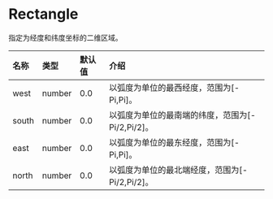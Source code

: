 # Rectangle

指定为经度和纬度坐标的二维区域。

| 名称 | 类型 | 默认值 | 介绍 |
| :--- | :--- | :--- | :--- |
| west | number | 0.0 | 以弧度为单位的最西经度，范围为\[-Pi,Pi\]。 |
| south | number | 0.0 | 以弧度为单位的最南端的纬度，范围为\[-Pi/2,Pi/2\]。 |
| east | number | 0.0 | 以弧度为单位的最东经度，范围为\[-Pi,Pi\]。 |
| north | number | 0.0 | 以弧度为单位的最北端经度，范围为\[-Pi/2,Pi/2\]。 |

